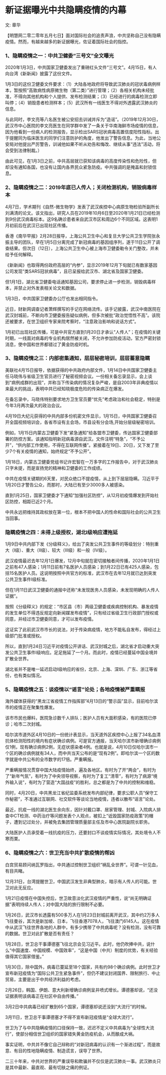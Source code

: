 # 新证据曝光中共隐瞒疫情的内幕

文: 章华　　

【明慧网二零二零年五月七日】面对国际社会的追责声浪，中共坚称自己没有隐瞒疫情。然而，有越来越多的新证据曝光，佐证着国际社会的指控。

### 1、隐瞒疫情之一：中共卫健委“三号文”全文曝光

2020年1月3日，中共国家卫健委发出了重磅红头文件“三号文”。4月15日，有人向台湾《新新闻》披露了这份文件。

1月3日的这份卫健委文件要求：（1）大陆各地政府将导致武汉肺炎的冠状毒病例样本，暂按照“高致病性病原微生物（第二类）”进行管理；（2）各相关机构未经批准，不得向其他机构和个人提供、发布检测结果；（3）已经进行的病毒检测立即叫停；（4）销毁患者检测样本；（5）武汉所有一线医生不得对外透露武汉肺炎的信息。

与此同时，李文亮等八名医生被公安招去训诫并斥为“造谣”。（2019年12月30日，武汉市中心医院的李文亮医生在同学群中发了一条关于华南海鲜市场疫情的信息，因为他看到一份病人的检测报告，显示检出SARS冠状病毒高置信度阳性指标。出于提醒同为临床医生的同学们注意防护的角度，他发出了警告信息。为此，当地公安局对他提出严厉警告，训诫他如果不听从劝告和悔改、继续从事“违法”活动，将会受到法律制裁。）

由此可见，在1月3日之前，中共高层就已获知该病毒的高度传染性和危险性，但却没有通知各国，也没有让国内各界民众紧急防疫。中共强调的是掩盖和封锁信息。

### 2、隐瞒疫情之二：2019年底已人传人；关闭检测机构，销毁病毒样本

4月7日，学术期刊《自然-微生物学》发表了武汉疾控中心病原生物检验所副所长刘满清的论文。该文指出，研究人员在2019年10月6日至2020年1月21日已经检测到9份武汉病毒标本。这9名确诊患者来自武汉市区和周边6个不同区域。这表明1月初前后在武汉已出现社区传播。

香港《南华早报》2月28日报导，上海公共卫生中心和复旦大学公共卫生学院张永振主导的团队，早在1月5日分离完成了新冠病毒的基因组序列，遂于11日公开了调查结果。但次日（12日），上海公共卫生中心被上海市卫健委勒令关门整改，并未给予任何解释。

《新新闻》也取得两份政府高层的“内参”，显示2019年12月下旬就已有数家基因公司发现“类SARS冠状病毒”，且已呈报给武汉市、湖北省及国家卫健委。

但1月1日，湖北省卫健委电话通知基因公司，要求停止进一步检测，销毁病毒样本，并禁止对外发表相关论文和数据。

1月3日，中共国家卫健委办公厅也发出相同指令。

近日，财新网调查记者萧辉撰写的手记在网络流传。该手记披露，武汉中南医院在武汉封城前，不断向市卫健委报告疑似病例，但多次被批“政治觉悟性不高”。该院还被要求，在世卫组织专家来院考察时，“注意政治影响和说话方式”。

1月初已出现社区传播，可是中共官方直到1月20日才承认“人传人”；在疫情的关键时期，一线面对病毒的专业机构居然被关闭，不允许参加防疫活动，官方严密封锁消息，使中国和世界都错过了黄金防疫时机。

### 3、隐瞒疫情之三：内部密集通知，层层秘密培训，层层蓄意隐瞒

美联社4月15日报导，依据获得的中共政府内部文件，1月14日中共国家卫健委主任马晓伟与省级卫生官员进行了秘密视频会议。一份相关备忘录显示，会上谈到“病例成群的出现”，并称当下传染病的情况复杂严峻，是自2003年非典疫情以来最大的挑战，表明中共已经知晓极度危险的传染病正在爆发。

在备忘录中，马晓伟特别要求地方卫生官员要“优先”考虑政治和社会稳定，特别是今年3月两次最大的政治会议。

4月19日大纪元获得的中共内部多份机密文件显示，1月15日，中共国家卫健委召开全国视频培训会，各省市设有主会场，市县设有分会场,开始分层级秘密培训。

例如，1月15日内蒙古卫健委下发“紧急通知”给各盟市卫健委，传达国家卫健委部署的防控方案。该通知指明新冠病毒源自武汉。文件注明“特急”，“不予公开”，“供内部工作使用，不得在互联网传播”。紧接着在19日、20日，又下发了至少7个有关疫情的通知，始终规定“不予公开”。

1月18日，内蒙古卫健委党组书记许宏智在一万多字的工作报告中，对于武汉肺炎只字未提，而是宣扬党的精神和卫健委的工作成绩。

中共在疫情关键期的6天里，对民众绝口不提疫情，从上到下层层隐瞒。习近平于1月20日才警告公众，而那时，大陆已有至少3000多人被感染。

直到1月25日，国家卫健委才下通知“加强社区防控”，从12月初疫情爆发到开始社区防控，相距已近2个月。

中共永远把维持其政权放在第一位，根本不把中国人的性命和国际社会的公共卫生当回事。

### 隐瞒疫情之四：未得上级授权，湖北I级响应遭拖延

1月9日中共内部下发《分级释义》，给出了突发公共卫生事件的等级划分：特别重大（Ⅰ级）、重大（Ⅱ级）、较大（Ⅲ级）和一般（Ⅳ级）。

武汉疫情最迟去年12月1日爆发，12月中旬就在密切接触者间传播，2020年1月1日之前有47人感染；1月11日前有7名医护人员感染；到1月22日已有425人感染，包括15名医护人员。这说明按照中共官方的标准，武汉市在去年12月就已达到突发公共卫生事件Ⅰ级标准。

但在1月11日武汉卫健委的通报中还称“未发现医务人员感染，未发现明确的人传人证据”。

按照《分级释义》的规定：“市区县（市）两级卫健委或疾病控制机构、暴发疫情的发生单位不得违反规定向新闻媒发布疫情”，只有经过省级卫生行政部门授权或同意，并经过市卫健委同意，才可以发布疫情。

这证实了此前武汉市市长的说法，对于传染病疫情，地方不能私自发布，得经过上级部门批准或授权。

所以，直到1月24日习近平对疫情公开讲话、武汉封城之后，湖北省才启动重大突发公共卫生事件Ⅰ级响应。足足拖延了一个月。而此时，疫情已经蔓延中国全境并扩散全世界。

湖北省并不是唯一延迟启动Ⅰ级响应的省份，北京、上海、深圳、广东、浙江等省份，也有类似情况。

### 5、隐瞒疫情之五：谈疫情以“谣言”论处；各地疫情被严重瞒报

海外媒体获得的“黑龙江省疫情工作指挥部”4月13日的“警示函”显示，目前哈尔滨市的疫情正在聚集性爆发。

该市市民也爆料，医院急诊数千人排队；医护人员有大面积感染，有的医院已停诊；哈市二次封城。

哈尔滨市道外区4月10日的一份统计表显示，当天道外区疾控中心上报了34名血清抗体检测阳性的境内有症状确诊病例。可是官方通报，当天哈尔滨市新增确诊病例仅1例，现有确诊病例2例，无症状感染者4例。也就是说，4月10日仅哈尔滨市一个区的确诊病例就有34人，而中共当天公布的是“现有2例”。即哈尔滨一个区的数字就是中共公布的全市数字的17倍。严重瞒报。

严重瞒报情况贯穿中国大陆疫情始终，遍及各地区。有时为了开“两会”，有时为了“新年气氛”，有时为了中央领导视察，有时为了复工“清零”，有时为了病源“境外输入说”，有时为了营造“大国战疫”的胜利，总之都是为了中共的控制和维稳。

同时，4月20日，中共黑龙江省纪监委系统发布内部纪律，要求公职人员“保守工作秘密”，不准通过互联网、社交软件等谈论当地疫情，违者以散布“谣言”论处。

最近，抗疫一线的湖北医生余向东，因针对戴口罩、居家管理、封城、入院病人排查中CT检测、中药治疗等问题发表个人观点，被扣上“诋毁国家防疫政策”的帽子，遭到记过处分，并被免去集团管理质量部主任及市中心医院副院长职务。

大陆医护人员承受着一线抗疫的压力，还要封口不谈疫情实际情况，其处境令人不寒而栗。

### 6、隐瞒疫情之六：世卫充当中共扩散疫情的帮凶

白宫贸易顾问纳瓦罗指出，中共通过控制世卫组织“祸乱全世界”。可谓一针见血，有目共睹。

12月31日，台湾提醒世卫，中国武汉发生非典型肺炎，暗示有人传人的可能。世卫对此无反应。

1月21日疫情在中国失控后，世卫故意淡化武汉疫情的严重性，说“尚无明确证据”表明持续人传人；对中国大陆的旅行限制不必要。

1月26日，武汉市长透露有500多万人在1月23日封城前离开武汉，其中约2万多人飞往曼谷，其次是新加坡、日本，飞往香港7078人，飞往澳门6145人。这在疫情中从武汉飞往世界各地的人群中，有多少携带了中共病毒呢？没有检测，没有可靠的数据。世卫对此扩散是否有责任？

1月28日，世卫总干事谭德塞飞往北京会见习近平。此时，他仍吹捧中共，说什么“中国速度、中国规模、中国效率”，“这是中国（中共）制度的优势，有关经验值得其它国家借鉴。”

1月30日，除中国外，病毒已蔓延至18个国家，共有约98个确诊病例。此时世卫才宣布新冠疫情为“国际公共卫生紧急事件”，但仍不建议封闭国界、限制旅行、中止贸易，主要是出于中共经济利益的考虑。

2月26日，韩国、伊朗、意大利新增确诊病例呈井喷式增长。谭德塞却说，“还没证据表明该病毒正在社区中自由传播。”

3月2日中共病毒已经扩散到65个国家，谭德塞却说还没到“大流行”的时候。

3月11日，世卫总干事谭德塞才不得不宣布新冠疫情是“全球大流行”。

世卫为了与中共隐瞒疫情的口径保持一致，迟迟不定义中共病毒为“全球性大流行”，使部分相信世卫组织的国家错失黄金防疫机会，从而酿成大祸。

事实证明，中共并不像它自己辩称的“对新冠病毒的认识有一个渐进过程”，而是故意、有目的性地隐瞒疫情、制造谎言，误导了世界。

二三十年来，中共对世界的严重误导和欺骗并不仅仅是武汉肺炎一事。武汉肺炎只是其中最新、最直观、最有切肤之痛的例证。